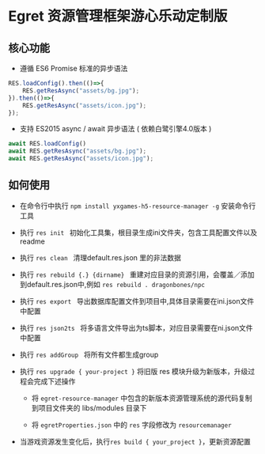 # Egret 资源管理框架游心乐动定制版

## 核心功能

* 遵循 ES6 Promise 标准的异步语法
``` javascript
RES.loadConfig().then(()=>{
    RES.getResAsync("assets/bg.jpg");
}).then(()=>{
    RES.getResAsync("assets/icon.jpg");
});
```
* 支持 ES2015 async / await 异步语法 ( 依赖白鹭引擎4.0版本 )
``` javascript
await RES.loadConfig()
await RES.getResAsync("assets/bg.jpg");
await RES.getResAsync("assets/icon.jpg");
```
## 如何使用
* 在命令行中执行 ``` npm install yxgames-h5-resource-manager -g ``` 安装命令行工具

* 执行 ```res init ``` 初始化工具集，根目录生成ini文件夹，包含工具配置文件以及readme

* 执行 ```res clean ``` 清理default.res.json 里的非法数据

* 执行 ```res rebuild {.} {dirname} ``` 重建对应目录的资源引用，会覆盖／添加到default.res.json中,例如 ```res rebuild . dragonbones/npc```

* 执行 ```res export ``` 导出数据库配置文件到项目中,具体目录需要在ini.json文件中配置

* 执行 ```res json2ts ``` 将多语言文件导出为ts脚本，对应目录需要在ni.json文件中配置

* 执行 ```res addGroup ``` 将所有文件都生成group

* 执行 ```res upgrade { your-project }``` 将旧版 res 模块升级为新版本，升级过程会完成下述操作
    
    * 将 ```egret-resource-manager``` 中包含的新版本资源管理系统的源代码复制到项目文件夹的 libs/modules 目录下
    
    * 将 ```egretProperties.json``` 中的 ```res``` 字段修改为 ```resourcemanager```

* 当游戏资源发生变化后，执行```res build { your_project }```，更新资源配置


